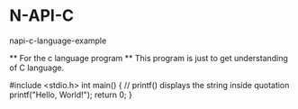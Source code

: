 # N-API-C
napi-c-language-example

** For the c language program 
** This program is just to get understanding of C language.

#include <stdio.h>
int main() {
   // printf() displays the string inside quotation
   printf("Hello, World!");
   return 0;
}